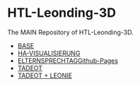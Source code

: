 # HTL-Leonding-3D
The MAIN Repository of HTL-Leonding-3D.

* [BASE](https://github.com/philippAuinger/htl-leonding-3D-base)
* [HA-VISUALISIERUNG](https://github.com/philippAuinger/ha_visualisierung)
* [ELTERNSPRECHTAG](https://github.com/philippAuinger/ha_visualisierung-elternsprechtag)[Github-Pages](https://philippauinger.github.io/ha_visualisierung-elternsprechtag/README.html)
* [TADEOT](https://github.com/philippAuinger/htl-leonding-3D-tadeot)
* [TADEOT + LEONIE](https://github.com/philippAuinger/htl-leonding-3D-tadeot-leonie)

